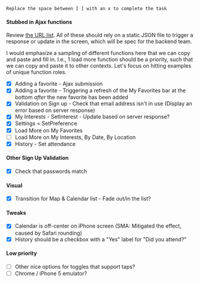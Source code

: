 `Replace the space between [ ] with an x to complete the task`

#### Stubbed in Ajax functions

Review [the URL list](https://github.com/clearbold/artx/blob/master/notes/urls.md). All of these should rely on a static JSON file to trigger a response or update in the screen, which will be spec for the backend team.

I would emphasize a sampling of different functions here that we can copy and paste and fill in. I.e., 1 load more function should be a priority, such that we can copy and paste it to other contexts. Let's focus on hitting examples of unique function roles.

- [x] Adding a favorite - Ajax submission
- [x] Adding a favorite - Triggering a refresh of the My Favorites bar at the bottom *after* the new favorite has been added
- [x] Validation on Sign up - Check that email address isn't in use (Display an error based on server response)
- [x] My Interests - SetInterest - Update based on server response?
- [x] Settings = SetPreference
- [x] Load More on My Favorites
- [ ] Load More on My Interests, By Date, By Location
- [x] History - Set attendance

#### Other Sign Up Validation

- [x] Check that passwords match

#### Visual

- [x] Transition for Map & Calendar list - Fade out/in the list?

#### Tweaks

- [x] Calendar is off-center on iPhone screen (SMA: Mitigated the effect, caused by Safari rounding)
- [x] History should be a checkbox with a "Yes" label for "Did you attend?"

#### Low priority

- [ ] Other nice options for toggles that support taps?
- [ ] Chrome / iPhone 5 emulator?
